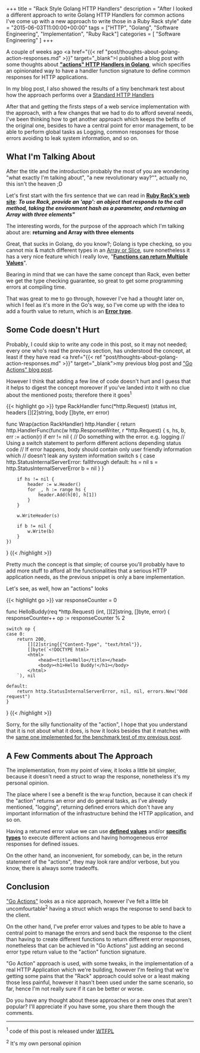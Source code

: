 +++
title = "Rack Style Golang HTTP Handlers"
description = "After I looked a different approach to write Golang HTTP Handlers for common actions I've come up with a new approach to write those in a Ruby Rack style"
date = "2015-06-03T11:00:00+00:00"
tags = ["HTTP", "Golang", "Software Engineering", "Implementation", "Ruby Rack"]
categories = [
  "Software Engineering"
]
+++

A couple of weeks ago <a href="{{< ref "post/thoughts-about-golang-action-responses.md" >}}" target="_blank">I published a blog post with some thoughts</a> about  __<a href="http://openmymind.net/Go-action-responses/" target="_blank">"actions" HTTP Handlers in Golang</a>__, which specifies an opinionated way to have a handler function signature to define common responses for HTTP applications.

In my blog post, I also showed the results of a tiny benchmark test about how the approach performs over a <a href="http://golang.org/pkg/net/http/#Handler" target="_blank">Standard HTTP Handlers</a>

After that and getting the firsts steps of a web service implementation with the approach, with a few changes that we had to do to afford several needs, I've been thinking how to get another approach which keeps the befits of the original one, besides to have a central point for error management, to be able to perform global tasks as Logging, common responses for those errors avoiding to leak system information, and so on.


## What I'm Talking About

After the title and the introduction probably the most of you are wondering "what exactly I'm talking about", "a new revolutionary way?"", actually no, this isn't the heaven ;D

Let's first start with the firs sentence that we can read in __<a href="http://rack.github.io/" target="_blank">Ruby Rack's web site</a>__: ___To use Rack, provide an 'app': an object that responds to the call method, taking the environment hash as a parameter, and returning an Array with three elements"___

The interesting words, for the purpose of the approach which I'm talking about are: __returning and Array with three elements__

Great, that sucks in Golang, do you know?; Golang is type checking, so you cannot mix & match different types in an <a href="https://blog.golang.org/slices" target="_blank">Array or Slice</a>, sure nonetheless it has a very nice feature which I really love, "__<a href="https://golang.org/doc/effective_go.html#multiple-returns" blank="_blank">Functions can return Multiple Values</a>__".


Bearing in mind that we can have the same concept than Rack, even better we get the type checking guarantee, so great to get some programming errors at compiling time.

That was great to me to go through, however I've had a thought later on, which I feel as it's more in the Go's way, so I've come up with the idea to add a fourth value to return, which is an __<a href="http://golang.org/pkg/builtin/#error" target="_blank">Error type</a>__.


## Some Code doesn't Hurt

Probably, I could skip to write any code in this post, so it may not needed; every one who's read the previous section, has understood the concept, at least if they have read <a href="{{< ref "post/thoughts-about-golang-action-responses.md" >}}" target="_blank">my previous blog post</a> and <a href="http://openmymind.net/Go-action-responses/" target="_blank">"Go Actions" blog post</a>.

However I think that adding a few line of code doesn't hurt and I guess that it helps to digest the concept moreover if you've landed into it with no clue about the mentioned posts; therefore there it goes<sup>1<sup>


{{< highlight go >}}
type RackHandler func(*http.Request) (status int, headers [][2]string, body []byte, err error)

func Wrap(action RackHandler) http.Handler {
	return http.HandlerFunc(func(w http.ResponseWriter, r *http.Request) {
		s, hs, b, err := action(r)
		if err != nil {
			// Do something with the error. e.g. logging
			// Using a switch statement to perform different actions depending status code
			// If error happens, body should contain only user friendly information which
			// doesn't leak any system information
			switch s {
			case http.StatusInternalServerError:
				fallthrough
			default:
				hs = nil
				s = http.StatusInternalServerError
				b = nil
			}
		}

		if hs != nil {
			header := w.Header()
			for _, h := range hs {
				header.Add(h[0], h[1])
			}
		}

		w.WriteHeader(s)

		if b != nil {
			w.Write(b)
		}
	})
}
{{< /highlight >}}


Pretty much the concept is that simple; of course you'll probably have to add more stuff to afford all the functionalities that a serious HTTP application needs, as the previous snippet is only a bare implementation.

Let's see, as well, how an "actions" looks

{{< highlight go >}}
var responseCounter = 0

func HelloBuddy(req *http.Request) (int, [][2]string, []byte, error) {
	responseCounter++
	op := responseCounter % 2

	switch op {
	case 0:
		return 200,
			[][2]string{{"Content-Type", "text/html"}},
			[]byte(`<!DOCTYPE html>
			<html>
				<head><title>Hello</title></head>
				<body><h1>Hello Buddy!</h1></body>
			</html>
		`), nil

	default:
		return http.StatusInternalServerError, nil, nil, errors.New("Odd request")
	}
}
{{< /highlight >}}

Sorry, for the silly functionality of the "action", I hope that you understand that it is not about what it does, is how it looks besides that it matches with the <a href="https://gist.github.com/ifraixedes/056175e0cf312db88f0e#file-response-go-L71" target="_blank">same one implemented for the benchmark test of my previous post</a>.


## A Few Comments about The Approach

The implementation, from my point of view, it looks a little bit simpler, because it doesn't need a struct to wrap the response, nonetheless it's my personal opinion.

The place where I see a benefit is the `Wrap` function, because it can check if the "action" returns an error and do general tasks, as I've already mentioned, "logging", returning defined errors which don't have any important information of the infrastructure behind the HTTP application, and so on.

Having a returned error value we can use __<a href="http://blog.golang.org/errors-are-values" target="_blank">defined values</a>__ and/or __<a href="http://blog.golang.org/error-handling-and-go" target="_blank">specific types</a>__ to execute different actions and having homogeneous error responses for defined issues.

On the other hand, an inconvenient, for somebody, can be, in the return statement of the "actions", they may look rare and/or verbose, but you know, there is always some tradeoffs.


## Conclusion

<a href="http://openmymind.net/Go-action-responses/" target="_blank">"Go Actions"</a> looks as a nice approach, however I've felt a little bit uncomfourtable<sup>2</sup> having a struct which wraps the response to send back to the client.

On the other hand, I've prefer error values and types to be able to have a central point to manage the errors and send back the response to the client than having to create different functions to return different error responses, nonetheless that can be achieved in "Go Actions" just adding an second error type return value to the "action" function signature.


"Go Action" approach is used, with some tweaks, in the implementation of a real HTTP Application which we're building, however I'm feeling that we're getting some pains that the "Rack" approach could solve or a least making those less painful, however it hasn't been used under the same scenario, so far, hence I'm not really sure if it can be better or worse.


Do you have any thought about these approaches or a new ones that aren't popular? I'll appreciate if you have some, you share them though the comments.


----
<p class="definition"><sup>1</sup> code of this post is released under <a href="http://www.wtfpl.net/txt/copying/" target="_blank">WTFPL</a></p>
<p class="definition"><sup>2</sup> It's my own personal opinion</p>
